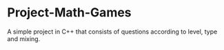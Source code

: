 # Project-Math-Games
A simple project in C++ that consists of questions according to level, type and mixing.
